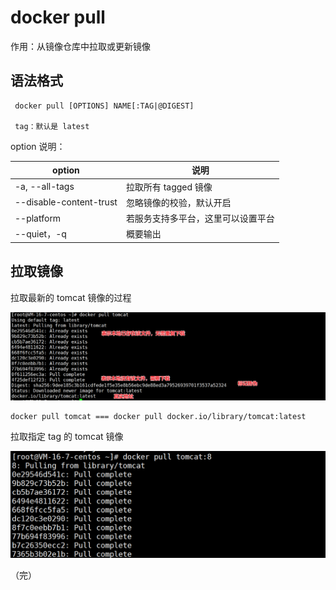 # docker pull

作用：从镜像仓库中拉取或更新镜像

## 语法格式

```
 docker pull [OPTIONS] NAME[:TAG|@DIGEST]
 
 tag：默认是 latest
```

option 说明：

| option                  | 说明                               |
| ----------------------- | ---------------------------------- |
| -a, --all-tags          | 拉取所有 tagged 镜像               |
| --disable-content-trust | 忽略镜像的校验，默认开启           |
| --platform              | 若服务支持多平台，这里可以设置平台 |
| --quiet，-q             | 概要输出                           |

## 拉取镜像

拉取最新的 tomcat 镜像的过程

![pull1](./images/pull1.png)

```
docker pull tomcat === docker pull docker.io/library/tomcat:latest
```

拉取指定 tag 的 tomcat 镜像

![pull](./images/pull2.png)

（完）
